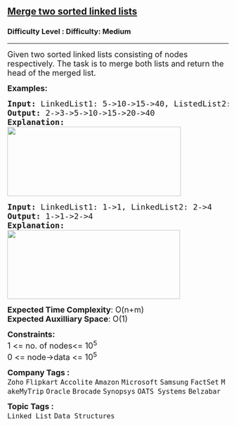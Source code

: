 <h2><a href="https://www.geeksforgeeks.org/problems/merge-two-sorted-linked-lists/1?page=1&category=Linked%20List&status=unsolved&sortBy=submissions">Merge two sorted linked lists</a></h2><h3>Difficulty Level : Difficulty: Medium</h3><hr><div class="problems_problem_content__Xm_eO"><p><span style="font-size: 18px;">Given two sorted linked lists consisting of nodes respectively. The task is to merge both lists and return the head of the merged list.</span></p>
<p><span style="font-size: 18px;"><strong>Examples:</strong></span></p>
<pre><span style="font-size: 18px;"><strong>Input: </strong>LinkedList1: 5-&gt;10-&gt;15-&gt;40, ListedList2: 2-&gt;3-&gt;20
<strong>Output: </strong>2-&gt;3-&gt;5-&gt;10-&gt;15-&gt;20-&gt;40<strong>
Explanation:<br><img src="https://media.geeksforgeeks.org/img-practice/prod/addEditProblem/700176/Web/Other/blobid1_1722768650.png" width="395" height="158"></strong></span>
</pre>
<pre><span style="font-size: 18px;"><strong>Input: </strong>LinkedList1: 1-&gt;1, LinkedList2: 2-&gt;4
<strong>Output: </strong>1-&gt;1-&gt;2-&gt;4<strong>
Explanation:<br><img src="https://media.geeksforgeeks.org/img-practice/prod/addEditProblem/700176/Web/Other/blobid3_1722768742.png" width="393" height="157"></strong></span></pre>
<p><span style="font-size: 18px;"><strong>Expected Time Complexity</strong>: O(n+m)<br><strong>Expected Auxilliary Space</strong>: O(1)</span></p>
<p><span style="font-size: 18px;"><strong>Constraints:</strong><br>1 &lt;= no. of nodes&lt;= 10<sup>5</sup><br>0 &lt;= node-&gt;data &lt;= 10<sup>5</sup></span></p></div><p><span style=font-size:18px><strong>Company Tags : </strong><br><code>Zoho</code>&nbsp;<code>Flipkart</code>&nbsp;<code>Accolite</code>&nbsp;<code>Amazon</code>&nbsp;<code>Microsoft</code>&nbsp;<code>Samsung</code>&nbsp;<code>FactSet</code>&nbsp;<code>MakeMyTrip</code>&nbsp;<code>Oracle</code>&nbsp;<code>Brocade</code>&nbsp;<code>Synopsys</code>&nbsp;<code>OATS Systems</code>&nbsp;<code>Belzabar</code>&nbsp;<br><p><span style=font-size:18px><strong>Topic Tags : </strong><br><code>Linked List</code>&nbsp;<code>Data Structures</code>&nbsp;